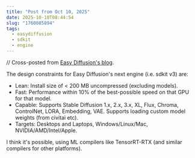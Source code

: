 ```yaml
---
title: "Post from Oct 10, 2025"
date: 2025-10-10T08:44:54
slug: "1760085894"
tags:
  - easydiffusion
  - sdkit
  - engine
---
```


// Cross-posted from [Easy Diffusion's blog](https://easydiffusion.github.io/blog/1760085894).

The design constraints for Easy Diffusion's next engine (i.e. sdkit v3) are:
* Lean: Install size of < 200 MB uncompressed (excluding models).
* Fast: Performance within 10% of the best-possible speed on that GPU for that model.
* Capable: Supports Stable Diffusion 1.x, 2.x, 3.x, XL, Flux, Chroma, ControlNet, LORA, Embedding, VAE. Supports loading custom model weights (from civitai etc).
* Targets: Desktops and Laptops, Windows/Linux/Mac, NVIDIA/AMD/Intel/Apple.

I think it's possible, using ML compilers like TensorRT-RTX (and similar compilers for other platforms).